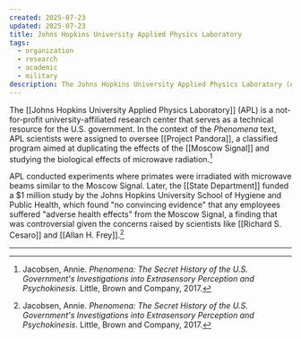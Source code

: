 ```yaml
---
created: 2025-07-23
updated: 2025-07-23
title: Johns Hopkins University Applied Physics Laboratory
tags:
  - organization
  - research
  - academic
  - military
description: The Johns Hopkins University Applied Physics Laboratory (APL) is a not-for-profit university-affiliated research center that serves as a technical resource for the U.S. government.
---
```


The [[Johns Hopkins University Applied Physics Laboratory]] (APL) is a not-for-profit university-affiliated research center that serves as a technical resource for the U.S. government. In the context of the *Phenomena* text, APL scientists were assigned to oversee [[Project Pandora]], a classified program aimed at duplicating the effects of the [[Moscow Signal]] and studying the biological effects of microwave radiation.[^1]

APL conducted experiments where primates were irradiated with microwave beams similar to the Moscow Signal. Later, the [[State Department]] funded a $1 million study by the Johns Hopkins University School of Hygiene and Public Health, which found "no convincing evidence" that any employees suffered "adverse health effects" from the Moscow Signal, a finding that was controversial given the concerns raised by scientists like [[Richard S. Cesaro]] and [[Allan H. Frey]].[^1]

---

[^1]: Jacobsen, Annie. *Phenomena: The Secret History of the U.S. Government's Investigations into Extrasensory Perception and Psychokinesis*. Little, Brown and Company, 2017.
